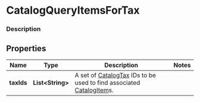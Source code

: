 
# CatalogQueryItemsForTax

### Description



## Properties
Name | Type | Description | Notes
------------ | ------------- | ------------- | -------------
**taxIds** | **List&lt;String&gt;** | A set of [CatalogTax](#type-catalogtax) IDs to be used to find associated [CatalogItem](#type-catalogitem)s. | 



